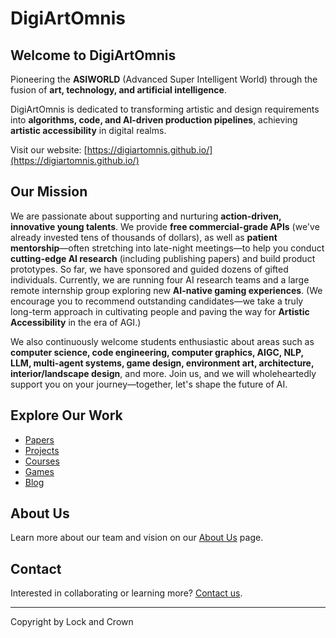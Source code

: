 # DigiArtOmnis

## Welcome to DigiArtOmnis

Pioneering the **ASIWORLD** (Advanced Super Intelligent World) through the fusion of **art, technology, and artificial intelligence**.

DigiArtOmnis is dedicated to transforming artistic and design requirements into **algorithms, code, and AI-driven production pipelines**, achieving **artistic accessibility** in digital realms.

Visit our website: [https://digiartomnis.github.io/](https://digiartomnis.github.io/)

## Our Mission

We are passionate about supporting and nurturing **action-driven, innovative young talents**. We provide **free commercial-grade APIs** (we've already invested tens of thousands of dollars), as well as **patient mentorship**—often stretching into late-night meetings—to help you conduct **cutting-edge AI research** (including publishing papers) and build product prototypes. So far, we have sponsored and guided dozens of gifted individuals. Currently, we are running four AI research teams and a large remote internship group exploring new **AI-native gaming experiences**. (We encourage you to recommend outstanding candidates—we take a truly long-term approach in cultivating people and paving the way for **Artistic Accessibility** in the era of AGI.)

We also continuously welcome students enthusiastic about areas such as **computer science, code engineering, computer graphics, AIGC, NLP, LLM, multi-agent systems, game design, environment art, architecture, interior/landscape design**, and more. Join us, and we will wholeheartedly support you on your journey—together, let's shape the future of AI.

## Explore Our Work

- [Papers](https://digiartomnis.github.io/paper.html)
- [Projects](https://digiartomnis.github.io/projects.html)
- [Courses](https://digiartomnis.github.io/course.html)
- [Games](https://digiartomnis.github.io/game.html)
- [Blog](https://digiartomnis.github.io/blog.html)

## About Us

Learn more about our team and vision on our [About Us](https://digiartomnis.github.io/aboutus.html) page.

## Contact

Interested in collaborating or learning more? [Contact us](https://digiartomnis.github.io/contact.html).

---

Copyright by Lock and Crown